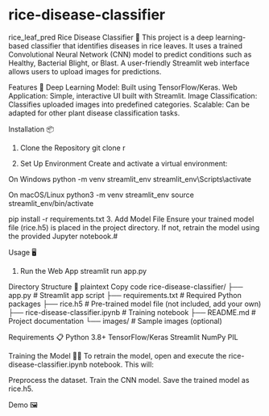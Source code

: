 # rice-disease-classifier

rice_leaf_pred
Rice Disease Classifier 🌾
This project is a deep learning-based classifier that identifies diseases in rice leaves. It uses a trained Convolutional Neural Network (CNN) model to predict conditions such as Healthy, Bacterial Blight, or Blast. A user-friendly Streamlit web interface allows users to upload images for predictions.

Features 🚀
Deep Learning Model: Built using TensorFlow/Keras. Web Application: Simple, interactive UI built with Streamlit. Image Classification: Classifies uploaded images into predefined categories. Scalable: Can be adapted for other plant disease classification tasks.

Installation 📦
1. Clone the Repository
git clone r

2. Set Up Environment
Create and activate a virtual environment:

On Windows
python -m venv streamlit_env streamlit_env\Scripts\activate

On macOS/Linux
python3 -m venv streamlit_env source streamlit_env/bin/activate

pip install -r requirements.txt
3. Add Model File
Ensure your trained model file (rice.h5) is placed in the project directory. If not, retrain the model using the provided Jupyter notebook.#

Usage 🖥️
1. Run the Web App
streamlit run app.py

Directory Structure 📂
plaintext Copy code rice-disease-classifier/ ├── app.py # Streamlit app script ├── requirements.txt # Required Python packages ├── rice.h5 # Pre-trained model file (not included, add your own) ├── rice-disease-classifier.ipynb # Training notebook ├── README.md # Project documentation └── images/ # Sample images (optional)

Requirements 📋
Python 3.8+ TensorFlow/Keras Streamlit NumPy PIL

Training the Model 🧑‍💻
To retrain the model, open and execute the rice-disease-classifier.ipynb notebook. This will:

Preprocess the dataset. Train the CNN model. Save the trained model as rice.h5.

Demo 🖼️
